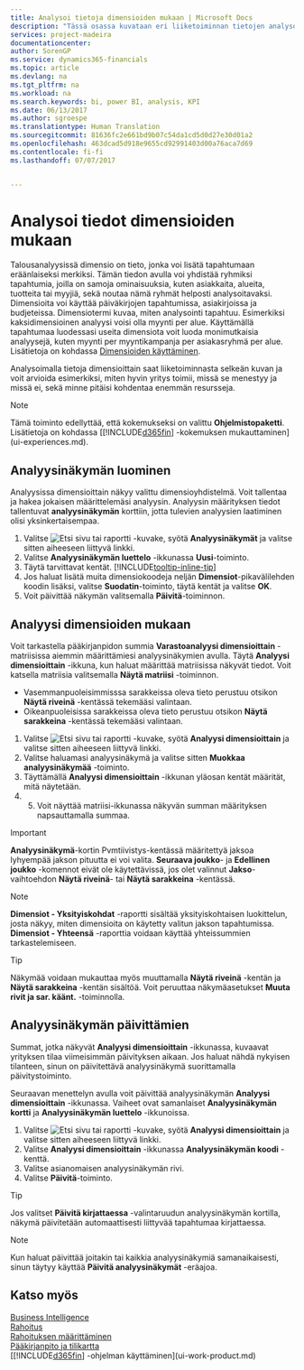 ```yaml
---
title: Analysoi tietoja dimensioiden mukaan | Microsoft Docs
description: "Tässä osassa kuvataan eri liiketoiminnan tietojen analysointi dimensioiden mukaan."
services: project-madeira
documentationcenter: 
author: SorenGP
ms.service: dynamics365-financials
ms.topic: article
ms.devlang: na
ms.tgt_pltfrm: na
ms.workload: na
ms.search.keywords: bi, power BI, analysis, KPI
ms.date: 06/13/2017
ms.author: sgroespe
ms.translationtype: Human Translation
ms.sourcegitcommit: 81636fc2e661bd9b07c54da1cd5d0d27e30d01a2
ms.openlocfilehash: 463dcad5d918e9655cd92991403d00a76aca7d69
ms.contentlocale: fi-fi
ms.lasthandoff: 07/07/2017


---
```

#  <a name="how-to-analyze-data-by-dimensions"></a>Analysoi tiedot dimensioiden mukaan
Talousanalyysissä dimensio on tieto, jonka voi lisätä tapahtumaan eräänlaiseksi merkiksi. Tämän tiedon avulla voi yhdistää ryhmiksi tapahtumia, joilla on samoja ominaisuuksia, kuten asiakkaita, alueita, tuotteita tai myyjiä, sekä noutaa nämä ryhmät helposti analysoitavaksi. Dimensioita voi käyttää päiväkirjojen tapahtumissa, asiakirjoissa ja budjeteissa. Dimensiotermi kuvaa, miten analysointi tapahtuu. Esimerkiksi kaksidimensioinen analyysi voisi olla myynti per alue. Käyttämällä tapahtumaa luodessasi useita dimensiota voit luoda monimutkaisia analyysejä, kuten myynti per myyntikampanja per asiakasryhmä per alue. Lisätietoja on kohdassa [Dimensioiden käyttäminen](finance-dimensions.md).

Analysoimalla tietoja dimensioittain saat liiketoiminnasta selkeän kuvan ja voit arvioida esimerkiksi, miten hyvin yritys toimii, missä se menestyy ja missä ei, sekä minne pitäisi kohdentaa enemmän resursseja.

> [!NOTE]  
>   Tämä toiminto edellyttää, että kokemukseksi on valittu **Ohjelmistopaketti**. Lisätietoja on kohdassa [[!INCLUDE[d365fin](includes/d365fin_md.md)] -kokemuksen mukauttaminen](ui-experiences.md).

## <a name="to-set-up-an-analysis-view"></a>Analyysinäkymän luominen  
Analyysissa dimensioittain näkyy valittu dimensioyhdistelmä. Voit tallentaa ja hakea jokaisen määrittelemäsi analyysin. Analyysin määrityksen tiedot tallentuvat **analyysinäkymän** korttiin, jotta tulevien analyysien laatiminen olisi yksinkertaisempaa.  

1. Valitse ![Etsi sivu tai raportti](media/ui-search/search_small.png "Etsi sivu tai raportti -kuvake") -kuvake, syötä **Analyysinäkymät** ja valitse sitten aiheeseen liittyvä linkki.  
2. Valitse **Analyysinäkymän luettelo** -ikkunassa **Uusi**-toiminto.
3. Täytä tarvittavat kentät. [!INCLUDE[tooltip-inline-tip](includes/tooltip-inline-tip_md.md)]
4. Jos haluat lisätä muita dimensiokoodeja neljän **Dimensiot**-pikavälilehden koodin lisäksi, valitse **Suodatin**-toiminto, täytä kentät ja valitse **OK**.  
5. Voit päivittää näkymän valitsemalla **Päivitä**-toiminnon.

## <a name="to-analyze-by-dimensions"></a>Analyysi dimensioiden mukaan
Voit tarkastella pääkirjanpidon summia **Varastoanalyysi dimensioittain** -matriisissa aiemmin määrittämiesi analyysinäkymien avulla. Täytä **Analyysi dimensioittain** -ikkuna, kun haluat määrittää matriisissa näkyvät tiedot. Voit katsella matriisia valitsemalla **Näytä matriisi** -toiminnon.  

- Vasemmanpuoleisimmisssa sarakkeissa oleva tieto perustuu otsikon **Näytä riveinä** -kentässä tekemääsi valintaan.  
- Oikeanpuoleisissa sarakkeissa oleva tieto perustuu otsikon **Näytä sarakkeina** -kentässä tekemääsi valintaan.  

1. Valitse ![Etsi sivu tai raportti](media/ui-search/search_small.png "Etsi sivu tai raportti -kuvake") -kuvake, syötä **Analyysi dimensioittain** ja valitse sitten aiheeseen liittyvä linkki.  
2. Valitse haluamasi analyysinäkymä ja valitse sitten **Muokkaa analyysinäkymää** -toiminto.
3. Täyttämällä **Analyysi dimensioittain** -ikkunan yläosan kentät määrität, mitä näytetään.
4. 5. Voit näyttää matriisi-ikkunassa näkyvän summan määrityksen napsauttamalla summaa.  

> [!IMPORTANT]  
>   **Analyysinäkymä**-kortin Pvmtiivistys-kentässä määritettyä jaksoa lyhyempää jakson pituutta ei voi valita. **Seuraava joukko**- ja **Edellinen joukko** -komennot eivät ole käytettävissä, jos olet valinnut **Jakso**-vaihtoehdon **Näytä riveinä**- tai **Näytä sarakkeina** -kentässä.  

> [!NOTE]  
>   **Dimensiot - Yksityiskohdat** -raportti sisältää yksityiskohtaisen luokittelun, josta näkyy, miten dimensioita on käytetty valitun jakson tapahtumissa. **Dimensiot - Yhteensä** -raporttia voidaan käyttää yhteissummien tarkastelemiseen.  

> [!TIP]  
>   Näkymää voidaan mukauttaa myös muuttamalla **Näytä riveinä** -kentän ja **Näytä sarakkeina** -kentän sisältöä. Voit peruuttaa näkymäasetukset **Muuta rivit ja sar. käänt.** -toiminnolla.

## <a name="to-update-an-analysis-view"></a>Analyysinäkymän päivittämien  
Summat, jotka näkyvät **Analyysi dimensioittain** -ikkunassa, kuvaavat yrityksen tilaa viimeisimmän päivityksen aikaan. Jos haluat nähdä nykyisen tilanteen, sinun on päivitettävä analyysinäkymä suorittamalla päivitystoiminto.

Seuraavan menettelyn avulla voit päivittää analyysinäkymän **Analyysi dimensioittain** -ikkunassa. Vaiheet ovat samanlaiset **Analyysinäkymän kortti** ja **Analyysinäkymän luettelo** -ikkunoissa.  

1. Valitse ![Etsi sivu tai raportti](media/ui-search/search_small.png "Etsi sivu tai raportti -kuvake") -kuvake, syötä **Analyysi dimensioittain** ja valitse sitten aiheeseen liittyvä linkki.  
2. Valitse **Analyysi dimensioittain** -ikkunassa **Analyysinäkymän koodi** -kenttä.  
3. Valitse asianomaisen analyysinäkymän rivi.  
4. Valitse **Päivitä**-toiminto.  

> [!TIP]  
>   Jos valitset **Päivitä kirjattaessa** -valintaruudun analyysinäkymän kortilla, näkymä päivitetään automaattisesti liittyvää tapahtumaa kirjattaessa.

> [!NOTE]  
>   Kun haluat päivittää joitakin tai kaikkia analyysinäkymiä samanaikaisesti, sinun täytyy käyttää **Päivitä analyysinäkymät** -eräajoa.  

## <a name="see-also"></a>Katso myös
[Business Intelligence](bi.md)  
[Rahoitus](finance.md)  
[Rahoituksen määrittäminen](finance-setup-finance.md)  
[Pääkirjanpito ja tilikartta](finance-general-ledger.md)  
[[!INCLUDE[d365fin](includes/d365fin_md.md)] -ohjelman käyttäminen](ui-work-product.md)  

